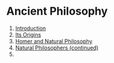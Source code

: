 # Ancient Philosophy

1. [Introduction](introduction/index.html) <br>
2. [Its Origins](origins/index.html) <br>
3. [Homer and Natural Philosophy](homer/index.html) <br>
4. [Natural Philosophers (continued)](philosophers/index.html) <br>
5. []()
